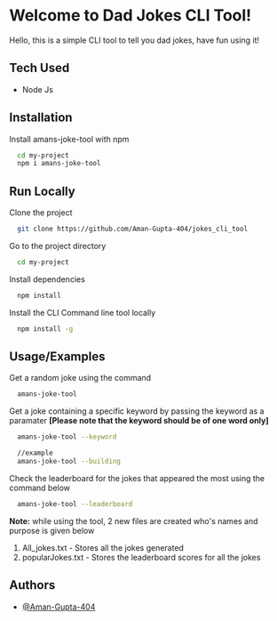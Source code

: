 
# Welcome to Dad Jokes CLI Tool!

Hello, this is a simple CLI tool to tell you dad jokes, have fun using it!

## Tech Used

- Node Js

## Installation

Install amans-joke-tool with npm
```bash
  cd my-project
  npm i amans-joke-tool
```
## Run Locally

Clone the project

```bash
  git clone https://github.com/Aman-Gupta-404/jokes_cli_tool
```

Go to the project directory

```bash
  cd my-project
```

Install dependencies

```bash
  npm install
```

Install the CLI Command line tool locally

```bash
  npm install -g
```



## Usage/Examples
 
Get a random joke using the command
```bash
  amans-joke-tool
```

Get a joke containing a specific keyword by passing the keyword as a paramater **[Please note that the keyword should be of one word only]**
```bash
  amans-joke-tool --keyword

  //example
  amans-joke-tool --building
```

Check the leaderboard for the jokes that appeared the most using the command below
```bash
  amans-joke-tool --leaderboard
```

**Note:**
while using the tool, 2 new files are created who's names and purpose is given below
1. All_jokes.txt - Stores all the jokes generated
2. popularJokes.txt - Stores the leaderboard scores for all the jokes 
## Authors

- [@Aman-Gupta-404](https://github.com/Aman-Gupta-404/google_docs_clone)


